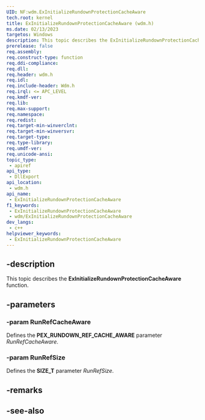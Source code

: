 ```yaml
---
UID: NF:wdm.ExInitializeRundownProtectionCacheAware
tech.root: kernel
title: ExInitializeRundownProtectionCacheAware (wdm.h)
ms.date: 02/13/2023
targetos: Windows
description: This topic describes the ExInitializeRundownProtectionCacheAware function.
prerelease: false
req.assembly: 
req.construct-type: function
req.ddi-compliance: 
req.dll: 
req.header: wdm.h
req.idl: 
req.include-header: Wdm.h
req.irql: <= APC_LEVEL
req.kmdf-ver: 
req.lib: 
req.max-support: 
req.namespace: 
req.redist: 
req.target-min-winverclnt: 
req.target-min-winversvr: 
req.target-type: 
req.type-library: 
req.umdf-ver: 
req.unicode-ansi: 
topic_type:
 - apiref
api_type:
 - DllExport
api_location:
 - wdm.h
api_name:
 - ExInitializeRundownProtectionCacheAware
f1_keywords:
 - ExInitializeRundownProtectionCacheAware
 - wdm/ExInitializeRundownProtectionCacheAware
dev_langs:
 - c++
helpviewer_keywords:
 - ExInitializeRundownProtectionCacheAware
---
```


## -description

This topic describes the **ExInitializeRundownProtectionCacheAware** function.

## -parameters

### -param RunRefCacheAware

Defines the **PEX_RUNDOWN_REF_CACHE_AWARE** parameter *RunRefCacheAware*.

### -param RunRefSize

Defines the **SIZE_T** parameter *RunRefSize*.

## -remarks

## -see-also
